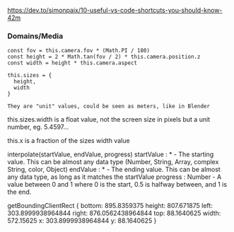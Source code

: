 https://dev.to/simonpaix/10-useful-vs-code-shortcuts-you-should-know-42m





### Domains/Media

```
const fov = this.camera.fov * (Math.PI / 180)
const height = 2 * Math.tan(fov / 2) * this.camera.position.z
const width = height * this.camera.aspect

this.sizes = {
  height,
  width
}

They are "unit" values, could be seen as meters, like in Blender
```

this.sizes.width
is a float value, not the screen size in pixels but a unit number, eg. 5.4597...

this.x
is a fraction of the sizes width value






interpolate(startValue, endValue, progress)
startValue : * - The starting value. This can be almost any data type (Number, String, Array, complex String, color, Object)
endValue : * - The ending value. This can be almost any data type, as long as it matches the startValue
progress : Number - A value between 0 and 1 where 0 is the start, 0.5 is halfway between, and 1 is the end.




getBoundingClientRect
{
  bottom: 895.8359375
  height: 807.671875
  left: 303.8999938964844
  right: 876.0562438964844
  top: 88.1640625
  width: 572.15625
  x: 303.8999938964844
  y: 88.1640625
}